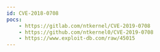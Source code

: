 ```yaml
---
id: CVE-2018-0708
pocs:
    - https://gitlab.com/ntkernel/CVE-2019-0708
    - https://github.com/ntkernel0/CVE-2019-0708
    - https://www.exploit-db.com/raw/45015
---
```

